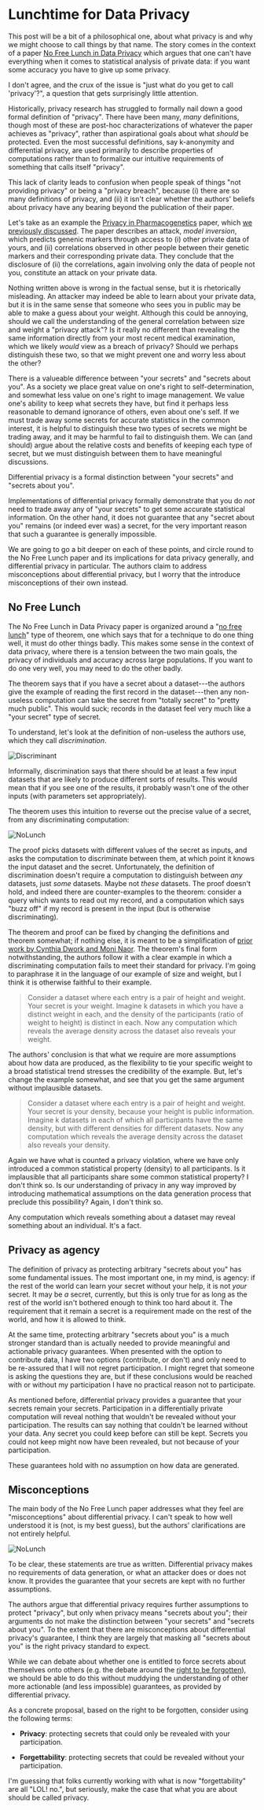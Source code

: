 # Lunchtime for Data Privacy

This post will be a bit of a philosophical one, about what privacy is and why we might choose to call things by that name. The story comes in the context of a paper [No Free Lunch in Data Privacy](http://www.cse.psu.edu/~duk17/papers/nflprivacy.pdf) which argues that one can't have everything when it comes to statistical analysis of private data: if you want some accuracy you have to give up some privacy.

I don't agree, and the crux of the issue is "just what do you get to call 'privacy'?", a question that gets surprisingly little attention.

Historically, privacy research has struggled to formally nail down a good formal definition of "privacy". There have been many, *many* definitions, though most of these are post-hoc characterizations of whatever the paper achieves as "privacy", rather than aspirational goals about what *should* be protected. Even the most successful definitions, say k-anonymity and differential privacy, are used primarily to describe properties of computations rather than to formalize our intuitive requirements of something that calls itself "privacy".

This lack of clarity leads to confusion when people speak of things "not providing privacy" or being a "privacy breach", because (i) there are so many definitions of privacy, and (ii) it isn't clear whether the authors' beliefs about privacy have any bearing beyond the publication of their paper.

Let's take as an example the [Privacy in Pharmacogenetics](https://www.usenix.org/system/files/conference/usenixsecurity14/sec14-paper-fredrikson-privacy.pdf) paper, which [we previously discussed](). The paper describes an attack, *model inversion*, which predicts genenic markers through access to (i) other private data of yours, and (ii) correlations observed in other people between their genetic markers and their corresponding private data. They conclude that the disclosure of (ii) the correlations, again involving only the data of people not you, constitute an attack on your private data. 

Nothing written above is wrong in the factual sense, but it is rhetorically misleading. An attacker may indeed be able to learn about your private data, but it is in the same sense that someone who sees you in public may be able to make a guess about your weight. Although this could be annoying, should we call the understanding of the general correlation between size and weight a "privacy attack"? Is it really no different than revealing the same information directly from your most recent medical examination, which we likely *would* view as a breach of privacy? Should we perhaps distinguish these two, so that we might prevent one and worry less about the other?

There is a valueable difference between "your secrets" and "secrets about you". As a society we place great value on one's right to self-determination, and somewhat less value on one's right to image management. We value one's ability to keep what secrets they have, but find it perhaps less reasonable to demand ignorance of others, even about one's self. If we must trade away some secrets for accurate statistics in the common interest, it is helpful to distinguish these two types of secrets we might be trading away, and it may be harmful to fail to distinguish them. We can (and should) argue about the relative costs and benefits of keeping each type of secret, but we must distinguish between them to have meaningful discussions.

Differential privacy is a formal distinction between "your secrets" and "secrets about you". 

Implementations of differential privacy formally demonstrate that you do *not* need to trade away any of "your secrets" to get some accurate statistical information. On the other hand, it does not guarantee that any "secret about you" remains (or indeed ever was) a secret, for the very important reason that such a guarantee is generally impossible.

We are going to go a bit deeper on each of these points, and circle round to the No Free Lunch paper and its implications for data privacy generally, and differential privacy in particular. The authors claim to address misconceptions about differential privacy, but I worry that the introduce misconceptions of their own instead.

## No Free Lunch

The No Free Lunch in Data Privacy paper is organized around a "[no free lunch](https://en.wikipedia.org/wiki/No_free_lunch_theorem)" type of theorem, one which says that for a technique to do one thing well, it must do other things badly. This makes some sense in the context of data privacy, where there is a tension between the two main goals, the privacy of individuals and accuracy across large populations. If you want to do one very well, you may need to do the other badly. 

The theorem says that if you have a secret about a dataset---the authors give the example of reading the first record in the dataset---then any non-useless computation can take the secret from "totally secret" to "pretty much public". This would suck; records in the dataset feel very much like a "your secret" type of secret. 

To understand, let's look at the definition of non-useless the authors use, which they call *discrimination*.

![Discriminant](https://github.com/frankmcsherry/blog/blob/master/assets/nolunchforyou/discriminant.png)

Informally, discrimination says that there should be at least a few input datasets that are likely to produce different sorts of results. This would mean that if you see one of the results, it probably wasn't one of the other inputs (with parameters set appropriately).

The theorem uses this intuition to reverse out the precise value of a secret, from any discriminating computation:

![NoLunch](https://github.com/frankmcsherry/blog/blob/master/assets/nolunchforyou/nolunch.png)

The proof picks datasets with different values of the secret as inputs, and asks the computation to discriminate between them, at which point it knows the input dataset and the secret. Unfortunately, the definition of discrimination doesn't require a computation to distinguish between *any* datasets, just *some* datasets. Maybe not *these* datasets. The proof doesn't hold, and indeed there are counter-examples to the theorem: consider a query which wants to read out my record, and a computation which says "buzz off" if my record is present in the input (but is otherwise discriminating).

The theorem and proof can be fixed by changing the definitions and theorem somewhat; if nothing else, it is meant to be a simplification of [prior work by Cynthia Dwork and Moni Naor](https://www.microsoft.com/en-us/research/publication/differential-privacy/). The theorem's final form notwithstanding, the authors follow it with a clear example in which a discriminating computation fails to meet their standard for privacy. I'm going to paraphrase it in the language of our example of size and weight, but I think it is otherwise faithful to their example. 

> Consider a dataset where each entry is a pair of height and weight. Your secret is your weight. Imagine k datasets in which you have a distinct weight in each, and the density of the participants (ratio of weight to height) is distinct in each. Now any computation which reveals the average density across the dataset also reveals your weight.

The authors' conclusion is that what we require are more assumptions about how data are produced, as the flexibility to tie your specific weight to a broad statistical trend stresses the credibility of the example. But, let's change the example somewhat, and see that you get the same argument without implausible datasets.

> Consider a dataset where each entry is a pair of height and weight. Your secret is your density, because your height is public information. Imagine k datasets in each of which all participants have the same density, but with different densities for different datasets. Now any computation which reveals the average density across the dataset also reveals your density.

Again we have what is counted a privacy violation, where we have only introduced a common statistical property (density) to all participants. Is it implausible that all participants share some common statistical property? I don't think so. Is our understanding of privacy in any way improved by introducing mathematical assumptions on the data generation process that preclude this possibility? Again, I don't think so.

Any computation which reveals something about a dataset may reveal something about an individual. It's a fact.

## Privacy as agency

The definition of privacy as protecting arbitrary "secrets about you" has some fundamental issues. The most important one, in my mind, is agency: if the rest of the world can learn your secret without your help, it is not *your* secret. It may be *a* secret, currently, but this is only true for as long as the rest of the world isn't bothered enough to think too hard about it. The requirement that it remain a secret is a requirement made on the rest of the world, and how it is allowed to think. 

At the same time, protecting arbitrary "secrets about you" is a much stronger standard than is actually needed to provide meaningful and actionable privacy guarantees. When presented with the option to contribute data, I have two options (contribute, or don't) and only need to be re-assured that I will not regret participation. I might regret that someone is asking the questions they are, but if these conclusions would be reached with or without my participation I have no practical reason not to participate.

As mentioned before, differential privacy provides a guarantee that your secrets remain your secrets. Participation in a differentially private computation will reveal nothing that wouldn't be revealed without your participation. The results can say nothing that couldn't be learned without your data. Any secret you could keep before can still be kept. Secrets you could not keep might now have been revealed, but not because of your participation.

These guarantees hold with no assumption on how data are generated. 

## Misconceptions

The main body of the No Free Lunch paper addresses what they feel are "misconceptions" about differential privacy. I can't speak to how well understood it is (not, is my best guess), but the authors' clarifications are not entirely helpful.

![NoLunch](https://github.com/frankmcsherry/blog/blob/master/assets/nolunchforyou/misconceptions.png)

To be clear, these statements are true as written. Differential privacy makes no requirements of data generation, or what an attacker does or does not know. It provides the guarantee that your secrets are kept with no further assumptions.

The authors argue that differential privacy requires further assumptions to protect "privacy", but only when privacy means "secrets about you"; their arguments do not make the distinction between "your secrets" and "secrets about you". To the extent that there are misconceptions about differential privacy's guarantee, I think they are largely that masking all "secrets about you" is the right privacy standard to expect.

While we can debate about whether one is entitled to force secrets about themselves onto others (e.g. the debate around the [right to be forgotten](https://en.wikipedia.org/wiki/Right_to_be_forgotten)), we should be able to do this without muddying the understanding of other more actionable (and less impossible) guarantees, as provided by differential privacy.

As a concrete proposal, based on the right to be forgotten, consider using the following terms:

* **Privacy**: protecting secrets that could only be revealed with your participation.

* **Forgettability**: protecting secrets that could be revealed without your participation.

I'm guessing that folks currently working with what is now "forgettability" are all "LOL! no.", but seriously, make the case that what you are about should be called privacy.

